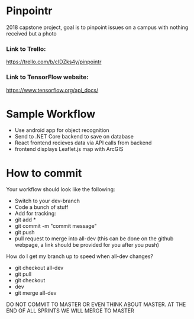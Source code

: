 # Pinpointr
2018 capstone project, goal is to pinpoint issues on a campus with nothing received but a photo

### Link to Trello:
https://trello.com/b/cIDZks4y/pinpointr

### Link to TensorFlow website:
https://www.tensorflow.org/api_docs/

# Sample Workflow
- Use android app for object recognition
- Send to .NET Core backend to save on database
- React frontend recieves data via API calls from backend
- frontend displays Leaflet.js map with ArcGIS

# How to commit
Your workflow should look like the following: 
- Switch to your dev-branch 
- Code a bunch of stuff 
- Add for tracking: 
- git add * 
- git commit -m "commit message" 
- git push 
- pull request to merge into all-dev (this can be done on the github webpage, a link should be provided for you after you push)

How do I get my branch up to speed when all-dev changes? 
- git checkout all-dev 
- git pull 
- git checkout 
- dev 
- git merge all-dev

DO NOT COMMIT TO MASTER OR EVEN THINK ABOUT MASTER. AT THE END OF ALL SPRINTS WE WILL MERGE TO MASTER
